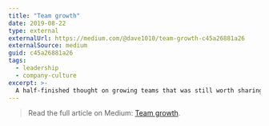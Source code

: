 ```yaml
---
title: "Team growth"
date: 2019-08-22
type: external
externalUrl: https://medium.com/@dave1010/team-growth-c45a26881a26
externalSource: medium
guid: c45a26881a26
tags:
  - leadership
  - company-culture
excerpt: >-
  A half-finished thought on growing teams that was still worth sharing.
---
```


> Read the full article on Medium: [Team growth](https://medium.com/@dave1010/team-growth-c45a26881a26).
